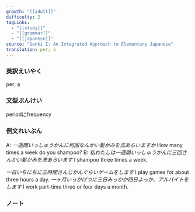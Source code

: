 ```yaml
---
growth: "[[adult]]"
difficulty: 2
tagLinks:
  - "[[study]]"
  - "[[grammar]]"
  - "[[japanese]]"
source: "Genki I: An Integrated Approach to Elementary Japanese"
translation: per; a
---
```

### 英訳えいやく	

per; a
### 文型ぶんけい

periodにfrequency
### 例文れいぶん

A: *一週間いっしゅうかんに何回なんかい髪かみを洗あらいますか* How many times a week do you shampoo?
B: *私わたしは一週間いっしゅうかんに三回さんかい髪かみを洗あらいます* I shampoo three times a week.

*一日いちにちに三時間さんじかんぐらいゲームをします* I play games for about three hours a day.
*一ヶ月いっかげつに三日みっかか四日よっか、アルバイトをします* I work part-time three or four days a month.
### ノート

